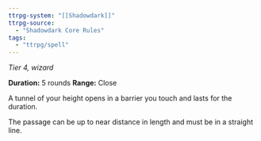 ```yaml
---
ttrpg-system: "[[Shadowdark]]"
ttrpg-source: 
  - "Shadowdark Core Rules"
tags:
  - "ttrpg/spell"
---
```

*Tier 4, wizard*

**Duration:** 5 rounds
**Range:** Close

A tunnel of your height opens in a barrier you touch and lasts for the duration.

The passage can be up to near distance in length and must be in a straight line.


